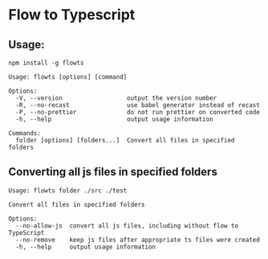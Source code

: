# Flow to Typescript

## Usage:

`npm install -g flowts`

```
Usage: flowts [options] [command]

Options:
  -V, --version                  output the version number
  -R, --no-recast                use babel generator instead of recast
  -P, --no-prettier              do not run prettier on converted code
  -h, --help                     output usage information

Commands:
  folder [options] [folders...]  Convert all files in specified folders
```

## Converting all js files in specified folders
 
```
Usage: flowts folder ./src ./test

Convert all files in specified folders

Options:
  --no-allow-js  convert all js files, including without flow to TypeScript
  --no-remove    keep js files after appropriate ts files were created
  -h, --help     output usage information

```
